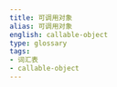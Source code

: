 ```yaml
---
title: 可调用对象
alias: 可调用对象
english: callable-object
type: glossary
tags:
- 词汇表
- callable-object
---
```

